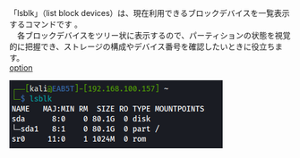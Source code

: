 「lsblk」（list block devices）は、現在利用できるブロックデバイスを一覧表示するコマンドです 。  
　各ブロックデバイスをツリー状に表示するので、パーティションの状態を視覚的に把握でき、ストレージの構成やデバイス番号を確認したいときに役立ちます。   
 [option](https://atmarkit.itmedia.co.jp/ait/articles/1802/02/news021.html)   
 
 ![5d3472b09301e162035995d0425b5d38.png](../_resources/5d3472b09301e162035995d0425b5d38.png)